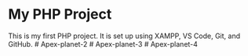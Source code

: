 # My PHP Project

This is my first PHP project. It is set up using XAMPP, VS Code, Git, and GitHub.
#   A p e x - p l a n e t - 2  
 #   A p e x - p l a n e t - 3  
 #   A p e x - p l a n e t - 4  
 